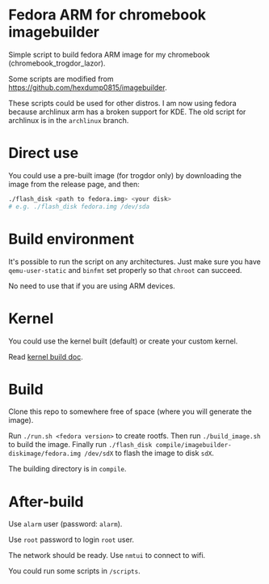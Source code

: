 # Fedora ARM for chromebook imagebuilder

Simple script to build fedora ARM image for my chromebook (chromebook_trogdor_lazor).

Some scripts are modified from https://github.com/hexdump0815/imagebuilder.

These scripts could be used for other distros. I am now using fedora because archlinux arm has a broken support for KDE. The old script for archlinux is in the `archlinux` branch.

# Direct use

You could use a pre-built image (for trogdor only) by downloading the image from the release page, and then:

```bash
./flash_disk <path to fedora.img> <your disk>
# e.g. ./flash_disk fedora.img /dev/sda
```

# Build environment

It's possible to run the script on any architectures. Just make sure you have `qemu-user-static` and `binfmt` set properly so that `chroot` can succeed.

No need to use that if you are using ARM devices.

# Kernel

You could use the kernel built (default) or create your custom kernel.

Read [kernel build doc](kernel/Readme.md).

# Build

Clone this repo to somewhere free of space (where you will generate the image).

Run `./run.sh <fedora version>` to create rootfs. Then run `./build_image.sh` to build the image. Finally run `./flash_disk compile/imagebuilder-diskimage/fedora.img /dev/sdX` to flash the image to disk `sdX`.

The building directory is in `compile`.

# After-build

Use `alarm` user (password: `alarm`).

Use `root` password to login `root` user.


The network should be ready. Use `nmtui` to connect to wifi.

You could run some scripts in `/scripts`.
